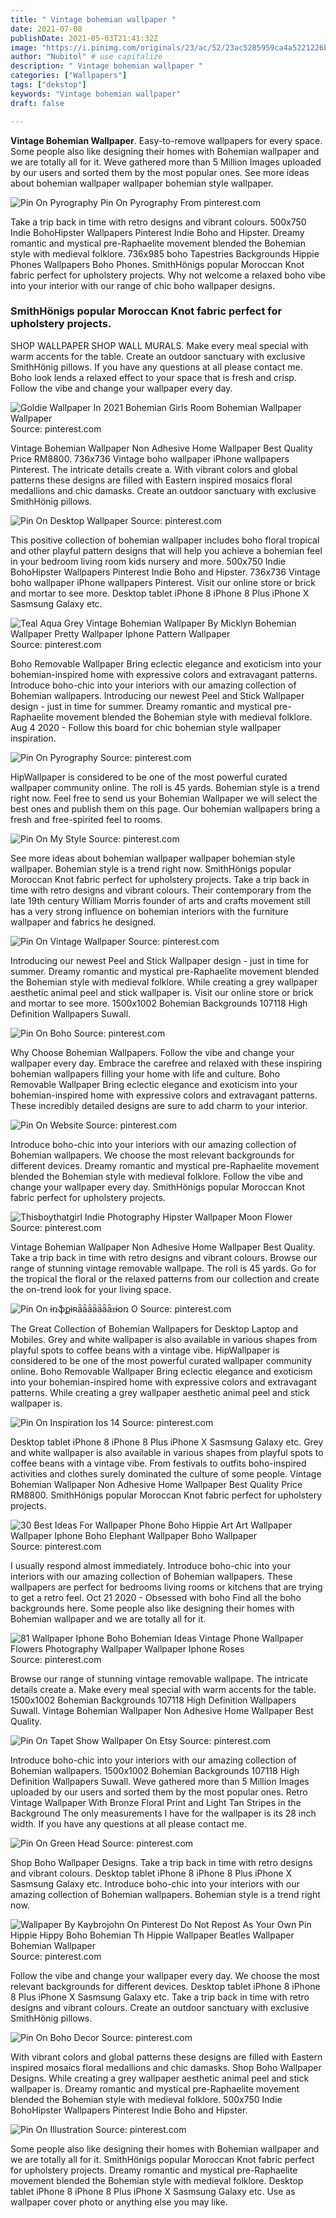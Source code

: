 ```yaml
---
title: " Vintage bohemian wallpaper "
date: 2021-07-08
publishDate: 2021-05-03T21:41:32Z
image: "https://i.pinimg.com/originals/23/ac/52/23ac5285959ca4a5221226bc90d0f49d.jpg"
author: "Nubitol" # use capitalize
description: " Vintage bohemian wallpaper "
categories: ["Wallpapers"]
tags: ["dekstop"]
keywords: "Vintage bohemian wallpaper"
draft: false

---
```



**Vintage Bohemian Wallpaper**. Easy-to-remove wallpapers for every space. Some people also like designing their homes with Bohemian wallpaper and we are totally all for it. Weve gathered more than 5 Million Images uploaded by our users and sorted them by the most popular ones. See more ideas about bohemian wallpaper wallpaper bohemian style wallpaper.

![Pin On Pyrography](https://i.pinimg.com/originals/50/e5/dc/50e5dc35bcdf8107ff3de516da80f2fb.jpg "Pin On Pyrography")
Pin On Pyrography From pinterest.com


Take a trip back in time with retro designs and vibrant colours. 500x750 Indie BohoHipster Wallpapers Pinterest Indie Boho and Hipster. Dreamy romantic and mystical pre-Raphaelite movement blended the Bohemian style with medieval folklore. 736x985 boho Tapestries Backgrounds Hippie Phones Wallpapers Boho Phones. SmithHönigs popular Moroccan Knot fabric perfect for upholstery projects. Why not welcome a relaxed boho vibe into your interior with our range of chic boho wallpaper designs.

### SmithHönigs popular Moroccan Knot fabric perfect for upholstery projects.

SHOP WALLPAPER SHOP WALL MURALS. Make every meal special with warm accents for the table. Create an outdoor sanctuary with exclusive SmithHönig pillows. If you have any questions at all please contact me. Boho look lends a relaxed effect to your space that is fresh and crisp. Follow the vibe and change your wallpaper every day.


![Goldie Wallpaper In 2021 Bohemian Girls Room Bohemian Wallpaper Wallpaper](https://i.pinimg.com/originals/18/69/45/186945eb02689eed4a12ee963a82ba16.jpg "Goldie Wallpaper In 2021 Bohemian Girls Room Bohemian Wallpaper Wallpaper")
Source: pinterest.com

Vintage Bohemian Wallpaper Non Adhesive Home Wallpaper Best Quality Price RM8800. 736x736 Vintage boho wallpaper iPhone wallpapers Pinterest. The intricate details create a. With vibrant colors and global patterns these designs are filled with Eastern inspired mosaics floral medallions and chic damasks. Create an outdoor sanctuary with exclusive SmithHönig pillows.

![Pin On Desktop Wallpaper](https://i.pinimg.com/originals/f0/f4/b1/f0f4b1cb9d0ebfa3c2411c5c36686ad0.jpg "Pin On Desktop Wallpaper")
Source: pinterest.com

This positive collection of bohemian wallpaper includes boho floral tropical and other playful pattern designs that will help you achieve a bohemian feel in your bedroom living room kids nursery and more. 500x750 Indie BohoHipster Wallpapers Pinterest Indie Boho and Hipster. 736x736 Vintage boho wallpaper iPhone wallpapers Pinterest. Visit our online store or brick and mortar to see more. Desktop tablet iPhone 8 iPhone 8 Plus iPhone X Sasmsung Galaxy etc.

![Teal Aqua Grey Vintage Bohemian Wallpaper By Micklyn Bohemian Wallpaper Pretty Wallpaper Iphone Pattern Wallpaper](https://i.pinimg.com/originals/b4/7a/cf/b47acf7bb04616679b4ad3f3870551a3.jpg "Teal Aqua Grey Vintage Bohemian Wallpaper By Micklyn Bohemian Wallpaper Pretty Wallpaper Iphone Pattern Wallpaper")
Source: pinterest.com

Boho Removable Wallpaper Bring eclectic elegance and exoticism into your bohemian-inspired home with expressive colors and extravagant patterns. Introduce boho-chic into your interiors with our amazing collection of Bohemian wallpapers. Introducing our newest Peel and Stick Wallpaper design - just in time for summer. Dreamy romantic and mystical pre-Raphaelite movement blended the Bohemian style with medieval folklore. Aug 4 2020 - Follow this board for chic bohemian style wallpaper inspiration.

![Pin On Pyrography](https://i.pinimg.com/originals/50/e5/dc/50e5dc35bcdf8107ff3de516da80f2fb.jpg "Pin On Pyrography")
Source: pinterest.com

HipWallpaper is considered to be one of the most powerful curated wallpaper community online. The roll is 45 yards. Bohemian style is a trend right now. Feel free to send us your Bohemian Wallpaper we will select the best ones and publish them on this page. Our bohemian wallpapers bring a fresh and free-spirited feel to rooms.

![Pin On My Style](https://i.pinimg.com/originals/c7/6c/d8/c76cd84fee6e77fa615b316c227ed8c2.jpg "Pin On My Style")
Source: pinterest.com

See more ideas about bohemian wallpaper wallpaper bohemian style wallpaper. Bohemian style is a trend right now. SmithHönigs popular Moroccan Knot fabric perfect for upholstery projects. Take a trip back in time with retro designs and vibrant colours. Their contemporary from the late 19th century William Morris founder of arts and crafts movement still has a very strong influence on bohemian interiors with the furniture wallpaper and fabrics he designed.

![Pin On Vintage Wallpaper](https://i.pinimg.com/736x/87/d5/e7/87d5e78c84867558c559796754f4641f.jpg "Pin On Vintage Wallpaper")
Source: pinterest.com

Introducing our newest Peel and Stick Wallpaper design - just in time for summer. Dreamy romantic and mystical pre-Raphaelite movement blended the Bohemian style with medieval folklore. While creating a grey wallpaper aesthetic animal peel and stick wallpaper is. Visit our online store or brick and mortar to see more. 1500x1002 Bohemian Backgrounds 107118 High Definition Wallpapers Suwall.

![Pin On Boho](https://i.pinimg.com/originals/b2/ac/0b/b2ac0b06d506061dad08170a140771d9.jpg "Pin On Boho")
Source: pinterest.com

Why Choose Bohemian Wallpapers. Follow the vibe and change your wallpaper every day. Embrace the carefree and relaxed with these inspiring bohemian wallpapers filling your home with life and culture. Boho Removable Wallpaper Bring eclectic elegance and exoticism into your bohemian-inspired home with expressive colors and extravagant patterns. These incredibly detailed designs are sure to add charm to your interior.

![Pin On Website](https://i.pinimg.com/originals/d3/c2/9f/d3c29f8996e0aab2600ea3161e6ad932.jpg "Pin On Website")
Source: pinterest.com

Introduce boho-chic into your interiors with our amazing collection of Bohemian wallpapers. We choose the most relevant backgrounds for different devices. Dreamy romantic and mystical pre-Raphaelite movement blended the Bohemian style with medieval folklore. Follow the vibe and change your wallpaper every day. SmithHönigs popular Moroccan Knot fabric perfect for upholstery projects.

![Thisboythatgirl Indie Photography Hipster Wallpaper Moon Flower](https://i.pinimg.com/originals/ce/9f/86/ce9f860cabb745320c8fe9d38d58c2a6.jpg "Thisboythatgirl Indie Photography Hipster Wallpaper Moon Flower")
Source: pinterest.com

Vintage Bohemian Wallpaper Non Adhesive Home Wallpaper Best Quality. Take a trip back in time with retro designs and vibrant colours. Browse our range of stunning vintage removable wallpape. The roll is 45 yards. Go for the tropical the floral or the relaxed patterns from our collection and create the on-trend look for your living space.

![Pin On ɨռֆքɨʀǟǟǟǟǟǟǟꮖɨօռ O](https://i.pinimg.com/originals/c2/40/75/c24075fccdf301300ff64e0a2a0fa36b.jpg "Pin On ɨռֆքɨʀǟǟǟǟǟǟǟꮖɨօռ O")
Source: pinterest.com

The Great Collection of Bohemian Wallpapers for Desktop Laptop and Mobiles. Grey and white wallpaper is also available in various shapes from playful spots to coffee beans with a vintage vibe. HipWallpaper is considered to be one of the most powerful curated wallpaper community online. Boho Removable Wallpaper Bring eclectic elegance and exoticism into your bohemian-inspired home with expressive colors and extravagant patterns. While creating a grey wallpaper aesthetic animal peel and stick wallpaper is.

![Pin On Inspiration Ios 14](https://i.pinimg.com/originals/64/01/ce/6401ce4f7e9281d6d7f1cd1fd61ef289.jpg "Pin On Inspiration Ios 14")
Source: pinterest.com

Desktop tablet iPhone 8 iPhone 8 Plus iPhone X Sasmsung Galaxy etc. Grey and white wallpaper is also available in various shapes from playful spots to coffee beans with a vintage vibe. From festivals to outfits boho-inspired activities and clothes surely dominated the culture of some people. Vintage Bohemian Wallpaper Non Adhesive Home Wallpaper Best Quality Price RM8800. SmithHönigs popular Moroccan Knot fabric perfect for upholstery projects.

![30 Best Ideas For Wallpaper Phone Boho Hippie Art Art Wallpaper Wallpaper Iphone Boho Elephant Wallpaper Boho Wallpaper](https://i.pinimg.com/474x/21/9e/31/219e31df35b203170783df6000112553.jpg "30 Best Ideas For Wallpaper Phone Boho Hippie Art Art Wallpaper Wallpaper Iphone Boho Elephant Wallpaper Boho Wallpaper")
Source: pinterest.com

I usually respond almost immediately. Introduce boho-chic into your interiors with our amazing collection of Bohemian wallpapers. These wallpapers are perfect for bedrooms living rooms or kitchens that are trying to get a retro feel. Oct 21 2020 - Obsessed with boho Find all the boho backgrounds here. Some people also like designing their homes with Bohemian wallpaper and we are totally all for it.

![81 Wallpaper Iphone Boho Bohemian Ideas Vintage Phone Wallpaper Flowers Photography Wallpaper Wallpaper Iphone Roses](https://i.pinimg.com/474x/20/84/b7/2084b7dd37b0f48fe04fcf684014b525.jpg "81 Wallpaper Iphone Boho Bohemian Ideas Vintage Phone Wallpaper Flowers Photography Wallpaper Wallpaper Iphone Roses")
Source: pinterest.com

Browse our range of stunning vintage removable wallpape. The intricate details create a. Make every meal special with warm accents for the table. 1500x1002 Bohemian Backgrounds 107118 High Definition Wallpapers Suwall. Vintage Bohemian Wallpaper Non Adhesive Home Wallpaper Best Quality.

![Pin On Tapet Show Wallpaper On Etsy](https://i.pinimg.com/originals/92/ea/b4/92eab47168ffe3e8c58055a8e4a2563d.jpg "Pin On Tapet Show Wallpaper On Etsy")
Source: pinterest.com

Introduce boho-chic into your interiors with our amazing collection of Bohemian wallpapers. 1500x1002 Bohemian Backgrounds 107118 High Definition Wallpapers Suwall. Weve gathered more than 5 Million Images uploaded by our users and sorted them by the most popular ones. Retro Vintage Wallpaper With Bronze Floral Print and Light Tan Stripes in the Background The only measurements I have for the wallpaper is its 28 inch width. If you have any questions at all please contact me.

![Pin On Green Head](https://i.pinimg.com/originals/db/ed/a8/dbeda8ec367d12b8f54caff03e76a14f.jpg "Pin On Green Head")
Source: pinterest.com

Shop Boho Wallpaper Designs. Take a trip back in time with retro designs and vibrant colours. Desktop tablet iPhone 8 iPhone 8 Plus iPhone X Sasmsung Galaxy etc. Introduce boho-chic into your interiors with our amazing collection of Bohemian wallpapers. Bohemian style is a trend right now.

![Wallpaper By Kaybrojohn On Pinterest Do Not Repost As Your Own Pin Hippie Hippy Boho Bohemian Th Hippie Wallpaper Beatles Wallpaper Bohemian Wallpaper](https://i.pinimg.com/originals/73/1a/6e/731a6eb0b3b5b878fff3298fff78f0e5.png "Wallpaper By Kaybrojohn On Pinterest Do Not Repost As Your Own Pin Hippie Hippy Boho Bohemian Th Hippie Wallpaper Beatles Wallpaper Bohemian Wallpaper")
Source: pinterest.com

Follow the vibe and change your wallpaper every day. We choose the most relevant backgrounds for different devices. Desktop tablet iPhone 8 iPhone 8 Plus iPhone X Sasmsung Galaxy etc. Take a trip back in time with retro designs and vibrant colours. Create an outdoor sanctuary with exclusive SmithHönig pillows.

![Pin On Boho Decor](https://i.pinimg.com/originals/82/bc/45/82bc45e2cc9f4f2de50232ba695bc369.jpg "Pin On Boho Decor")
Source: pinterest.com

With vibrant colors and global patterns these designs are filled with Eastern inspired mosaics floral medallions and chic damasks. Shop Boho Wallpaper Designs. While creating a grey wallpaper aesthetic animal peel and stick wallpaper is. Dreamy romantic and mystical pre-Raphaelite movement blended the Bohemian style with medieval folklore. 500x750 Indie BohoHipster Wallpapers Pinterest Indie Boho and Hipster.

![Pin On Illustration](https://i.pinimg.com/originals/23/ac/52/23ac5285959ca4a5221226bc90d0f49d.jpg "Pin On Illustration")
Source: pinterest.com

Some people also like designing their homes with Bohemian wallpaper and we are totally all for it. SmithHönigs popular Moroccan Knot fabric perfect for upholstery projects. Dreamy romantic and mystical pre-Raphaelite movement blended the Bohemian style with medieval folklore. Desktop tablet iPhone 8 iPhone 8 Plus iPhone X Sasmsung Galaxy etc. Use as wallpaper cover photo or anything else you may like.


